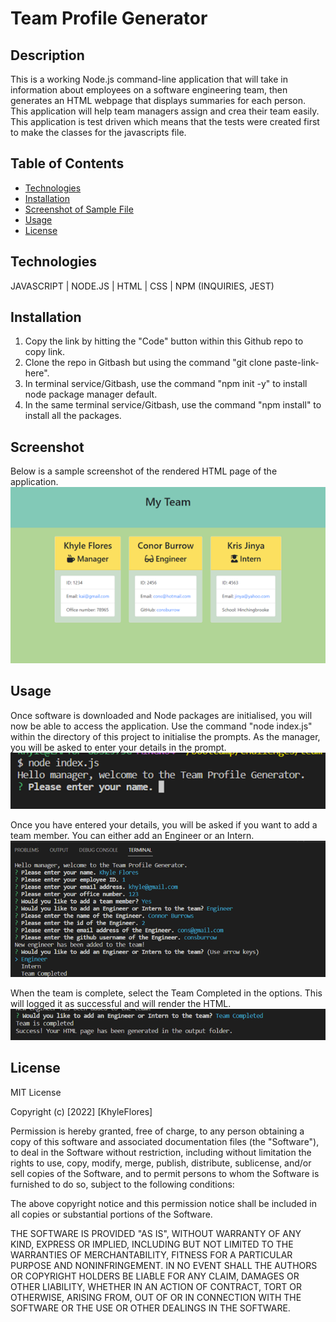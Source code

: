 # Team Profile Generator

## Description 

This is a working Node.js command-line application that will take in information about employees on a software engineering team, then generates an HTML webpage that displays summaries for each person. This application will help team managers assign and crea their team easily. This application is test driven which means that the tests were created first to make the classes for the javascripts file. 

## Table of Contents 
  * [Technologies](#technologies)
  * [Installation](#installation)
  * [Screenshot of Sample File](#screenshot)
  * [Usage](#usage)
  * [License](#license)

## Technologies
JAVASCRIPT | NODE.JS | HTML | CSS | NPM (INQUIRIES, JEST)

## Installation

1. Copy the link by hitting the "Code" button within this Github repo to copy link. 
2. Clone the repo in Gitbash but using the command "git clone paste-link-here". 
3. In terminal service/Gitbash, use the command "npm init -y" to install node package manager default. 
4. In the same terminal service/Gitbash, use the command "npm install" to install all the packages.

## Screenshot
Below is a sample screenshot of the rendered HTML page of the application. 
 ![Sample HTML of application](/assets/screenshot-4.png)

## Usage 

Once software is downloaded and Node packages are initialised, you will now be able to access the application. Use the command "node index.js" within the directory of this project to initialise the prompts.
As the manager, you will be asked to enter your details in the prompt.
 ![Manager Prompt screenshot](/assets/screenshot-1.png)

Once you have entered your details, you will be asked if you want to add a team member.
You can either add an Engineer or an Intern.
 ![Add a team member screenshot](/assets/screenshot-2.png)

When the team is complete, select the Team Completed in the options. This will logged it as successful and will render the HTML.
 ![Team complete screenshot](/assets/screenshot-3.png)

## License

MIT License

Copyright (c) [2022] [KhyleFlores]

Permission is hereby granted, free of charge, to any person obtaining a copy
of this software and associated documentation files (the "Software"), to deal
in the Software without restriction, including without limitation the rights
to use, copy, modify, merge, publish, distribute, sublicense, and/or sell
copies of the Software, and to permit persons to whom the Software is
furnished to do so, subject to the following conditions:

The above copyright notice and this permission notice shall be included in all
copies or substantial portions of the Software.

THE SOFTWARE IS PROVIDED "AS IS", WITHOUT WARRANTY OF ANY KIND, EXPRESS OR
IMPLIED, INCLUDING BUT NOT LIMITED TO THE WARRANTIES OF MERCHANTABILITY,
FITNESS FOR A PARTICULAR PURPOSE AND NONINFRINGEMENT. IN NO EVENT SHALL THE
AUTHORS OR COPYRIGHT HOLDERS BE LIABLE FOR ANY CLAIM, DAMAGES OR OTHER
LIABILITY, WHETHER IN AN ACTION OF CONTRACT, TORT OR OTHERWISE, ARISING FROM,
OUT OF OR IN CONNECTION WITH THE SOFTWARE OR THE USE OR OTHER DEALINGS IN THE
SOFTWARE.
